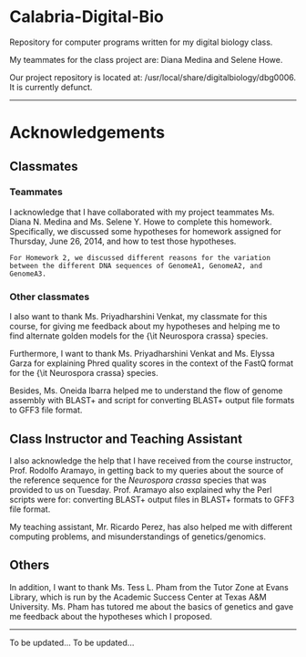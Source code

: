 Calabria-Digital-Bio
====================

Repository for computer programs written for my digital biology class.


My teammates for the class project are: Diana Medina and Selene Howe.



Our project repository is located at: /usr/local/share/digitalbiology/dbg0006. It is currently defunct.


---

# Acknowledgements

## Classmates

### Teammates
I acknowledge that I have collaborated with my project teammates Ms. Diana N. Medina and Ms. Selene Y. Howe to complete this homework. Specifically, we discussed some hypotheses for homework assigned for Thursday, June 26, 2014, and how to test those hypotheses.

	For Homework 2, we discussed different reasons for the variation between the different DNA sequences of GenomeA1, GenomeA2, and GenomeA3.

### Other classmates
I also want to thank Ms. Priyadharshini Venkat, my classmate for this course, for giving me feedback about my hypotheses and helping me to find alternate golden models for the {\it Neurospora crassa} species.

Furthermore, I want to thank Ms. Priyadharshini Venkat and Ms. Elyssa Garza for explaining Phred quality scores in the context of the FastQ format for the {\it Neurospora crassa} species.

Besides, Ms. Oneida Ibarra helped me to understand the flow of genome assembly with BLAST+ and script for converting BLAST+ output file formats to GFF3 file format.

## Class Instructor and Teaching Assistant
I also acknowledge the help that I have received from the course instructor, Prof. Rodolfo Aramayo, in getting back to my queries about the source of the reference sequence for the *Neurospora crassa* species that was provided to us on Tuesday. Prof. Aramayo also explained why the Perl scripts were for: converting BLAST+ output files in BLAST+ formats to GFF3 file format.

My teaching assistant, Mr. Ricardo Perez, has also helped me with different computing problems, and misunderstandings of genetics/genomics.

## Others
In addition, I want to thank Ms. Tess L. Pham from the Tutor Zone at Evans Library, which is run by the Academic Success Center at Texas A\&M University. Ms. Pham has tutored me about the basics of genetics and gave me feedback about the hypotheses which I proposed.

---

To be updated... To be updated...

